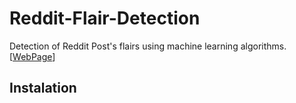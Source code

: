 # Reddit-Flair-Detection
Detection of Reddit Post's flairs using machine learning algorithms. [[WebPage](www.google.com)]


## Instalation

## 


